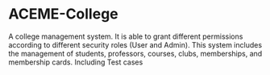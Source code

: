 # ACEME-College
A college management system. It is able to grant different permissions according to different security roles (User and Admin). This system includes the management of students, professors, courses, clubs, memberships, and membership cards.
Including Test cases
